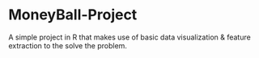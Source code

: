 # MoneyBall-Project
 A simple project in R that makes use of basic data visualization & feature extraction to the solve the problem.
